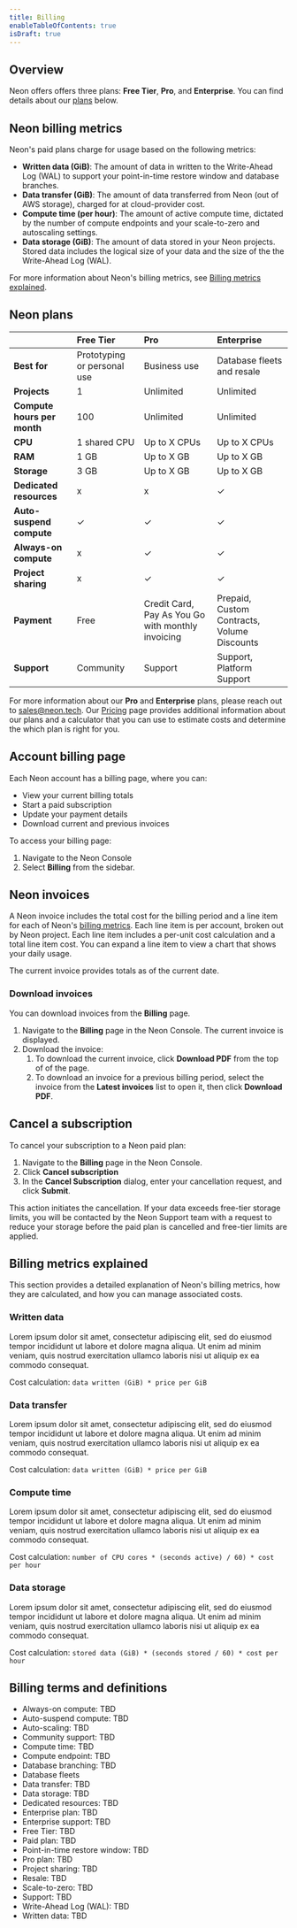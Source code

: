 ```yaml
---
title: Billing
enableTableOfContents: true
isDraft: true
---
```


## Overview

Neon offers offers three plans: **Free Tier**, **Pro**, and **Enterprise**. You can find details about our [plans](#neon-plans) below.

## Neon billing metrics

Neon's paid plans charge for usage based on the following metrics:

- **Written data (GiB)**: The amount of data in written to the Write-Ahead Log (WAL) to support your point-in-time restore window and database branches.
- **Data transfer (GiB)**: The amount of data transferred from Neon (out of AWS storage), charged for at cloud-provider cost.
- **Compute time (per hour)**: The amount of active compute time, dictated by the number of compute endpoints and your scale-to-zero and autoscaling settings.
- **Data storage (GiB)**: The amount of data stored in your Neon projects. Stored data includes the logical size of your data and the size of the the Write-Ahead Log (WAL).

For more information about Neon's billing metrics, see [Billing metrics explained](#billing-metrics-explained).

## Neon plans

|                          | Free Tier                         | Pro              | Enterprise                |
|:-------------------------|:----------------------------------|:-----------------|:--------------------------|
|**Best for**              | Prototyping or personal use       | Business use     | Database fleets and resale|
|**Projects**              | 1                                 | Unlimited        | Unlimited                 |
|**Compute hours per month** | 100                             | Unlimited        | Unlimited                 |
|**CPU**                   | 1 shared CPU                      | Up to X CPUs     | Up to X CPUs              |
|**RAM**                   | 1 GB                              | Up to X GB       | Up to X GB                |
|**Storage**               | 3 GB                              | Up to X GB       | Up to X GB                |
|**Dedicated resources**   | &#120;                            | &#120;           | &check;                   |
|**Auto-suspend compute**  | &check;                           | &check;          | &check;                   |
|**Always-on compute**     | &#120;                            | &check;          | &check;                   |
|**Project sharing**       | &#120;                            | &check;          | &check;                   |
|**Payment**               | Free                              | Credit Card, Pay As You Go with monthly invoicing | Prepaid, Custom Contracts, Volume Discounts |
|**Support**               | Community                         | Support          | Support, Platform Support |

For more information about our **Pro** and **Enterprise** plans, please reach out to [sales@neon.tech](mailto:support@neon.tech). Our [Pricing](https://neon.tech/pricing) page provides additional information about our plans and a calculator that you can use to estimate costs and determine the which plan is right for you.

## Account billing page

Each Neon account has a billing page, where you can:

- View your current billing totals
- Start a paid subscription
- Update your payment details
- Download current and previous invoices

To access your billing page:

1. Navigate to the Neon Console
1. Select **Billing** from the sidebar.

## Neon invoices

A Neon invoice includes the total cost for the billing period and a line item for each of Neon's [billing metrics](#neon-billing-metrics). Each line item is per account, broken out by Neon project. Each line item includes a per-unit cost calculation and a total line item cost. You can expand a line item to view a chart that shows your daily usage.

The current invoice provides totals as of the current date.

### Download invoices

You can download invoices from the **Billing** page.

1. Navigate to the **Billing** page in the Neon Console. The current invoice is displayed.
1. Download the invoice:
    1. To download the current invoice, click **Download PDF** from the top of of the page.
    1. To download an invoice for a previous billing period, select the invoice from the **Latest invoices** list to open it, then click **Download PDF**.

## Cancel a subscription

To cancel your subscription to a Neon paid plan:

1. Navigate to the **Billing** page in the Neon Console.
1. Click **Cancel subscription**
1. In the **Cancel Subscription** dialog, enter your cancellation request, and click **Submit**.

This action initiates the cancellation. If your data exceeds  free-tier storage limits, you will be contacted by the Neon Support team with a request to reduce your storage before the paid plan is cancelled and free-tier limits are applied.

## Billing metrics explained

This section provides a detailed explanation of Neon's billing metrics, how they are calculated, and how you can manage associated costs.

### Written data

Lorem ipsum dolor sit amet, consectetur adipiscing elit, sed do eiusmod tempor incididunt ut labore et dolore magna aliqua. Ut enim ad minim veniam, quis nostrud exercitation ullamco laboris nisi ut aliquip ex ea commodo consequat.

Cost calculation: `data written (GiB) * price per GiB`

### Data transfer

Lorem ipsum dolor sit amet, consectetur adipiscing elit, sed do eiusmod tempor incididunt ut labore et dolore magna aliqua. Ut enim ad minim veniam, quis nostrud exercitation ullamco laboris nisi ut aliquip ex ea commodo consequat.

Cost calculation: `data written (GiB) * price per GiB`

### Compute time

Lorem ipsum dolor sit amet, consectetur adipiscing elit, sed do eiusmod tempor incididunt ut labore et dolore magna aliqua. Ut enim ad minim veniam, quis nostrud exercitation ullamco laboris nisi ut aliquip ex ea commodo consequat.

Cost calculation: `number of CPU cores * (seconds active) / 60) * cost per hour`

### Data storage

Lorem ipsum dolor sit amet, consectetur adipiscing elit, sed do eiusmod tempor incididunt ut labore et dolore magna aliqua. Ut enim ad minim veniam, quis nostrud exercitation ullamco laboris nisi ut aliquip ex ea commodo consequat.

Cost calculation: `stored data (GiB) * (seconds stored / 60) * cost per hour`

## Billing terms and definitions

- Always-on compute: TBD
- Auto-suspend compute: TBD
- Auto-scaling: TBD
- Community support: TBD
- Compute time: TBD
- Compute endpoint: TBD
- Database branching: TBD
- Database fleets
- Data transfer: TBD
- Data storage: TBD
- Dedicated resources: TBD
- Enterprise plan: TBD
- Enterprise support: TBD
- Free Tier: TBD
- Paid plan: TBD
- Point-in-time restore window: TBD
- Pro plan: TBD
- Project sharing: TBD
- Resale: TBD
- Scale-to-zero: TBD
- Support: TBD
- Write-Ahead Log (WAL): TBD
- Written data: TBD
